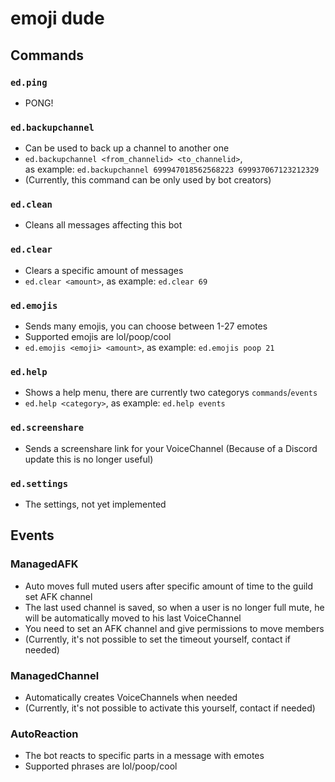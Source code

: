 # emoji dude

## Commands

### `ed.ping`
* PONG!

### `ed.backupchannel`
* Can be used to back up a channel to another one
* `ed.backupchannel <from_channelid> <to_channelid>`, <br> as example: `ed.backupchannel 699947018562568223 699937067123212329`
* (Currently, this command can be only used by bot creators)

### `ed.clean`
* Cleans all messages affecting this bot

### `ed.clear`
* Clears a specific amount of messages
* `ed.clear <amount>`, as example: `ed.clear 69`

### `ed.emojis`
* Sends many emojis, you can choose between 1-27 emotes
* Supported emojis are lol/poop/cool
* `ed.emojis <emoji> <amount>`, as example: `ed.emojis poop 21`

### `ed.help`
* Shows a help menu, there are currently two categorys `commands`/`events`
* `ed.help <category>`, as example: `ed.help events`

### `ed.screenshare`
* Sends a screenshare link for your VoiceChannel (Because of a Discord update this is no longer useful)

### `ed.settings`
* The settings, not yet implemented

## Events

### ManagedAFK
* Auto moves full muted users after specific amount of time to the guild set AFK channel
* The last used channel is saved, so when a user is no longer full mute, he will be automatically moved to his last VoiceChannel
* You need to set an AFK channel and give permissions to move members
* (Currently, it's not possible to set the timeout yourself, contact if needed)

### ManagedChannel
* Automatically creates VoiceChannels when needed
* (Currently, it's not possible to activate this yourself, contact if needed)

### AutoReaction
* The bot reacts to specific parts in a message with emotes
* Supported phrases are lol/poop/cool
